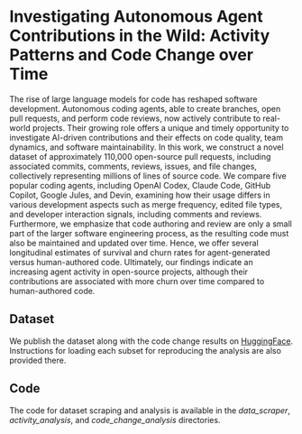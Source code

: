 # Investigating Autonomous Agent Contributions in the Wild: Activity Patterns and Code Change over Time

The rise of large language models for code has reshaped software development. Autonomous coding agents, able to create branches, open pull requests, and perform code reviews, now actively contribute to real-world projects. Their growing role offers a unique and timely opportunity to investigate AI-driven contributions and their effects on code quality, team dynamics, and software maintainability. In this work, we construct a novel dataset of approximately 110,000 open-source pull requests, including associated commits, comments, reviews, issues, and file changes, collectively representing millions of lines of source code. We compare five popular coding agents, including OpenAI Codex, Claude Code, GitHub Copilot, Google Jules, and Devin, examining how their usage differs in various development aspects such as merge frequency, edited file types, and developer interaction signals, including comments and reviews. Furthermore, we emphasize that code authoring and review are only a small part of the larger software engineering process, as the resulting code must also be maintained and updated over time. Hence, we offer several longitudinal estimates of survival and churn rates for agent-generated versus human-authored code. Ultimately, our findings indicate an increasing agent activity in open-source projects, although their contributions are associated with more churn over time compared to human-authored code. 

## Dataset 

We publish the dataset along with the code change results on [HuggingFace](https://huggingface.co/datasets/askancv/agents_activity). Instructions for loading each subset for reproducing the analysis are also provided there.

## Code 

The code for dataset scraping and analysis is available in the *data_scraper*, *activity_analysis*, and *code_change_analysis* directories. 
